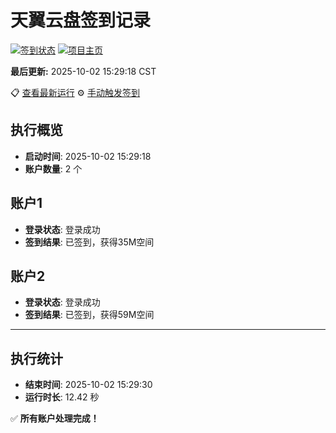 # 天翼云盘签到记录

[![签到状态](https://github.com/xdrive5/cloud9/actions/workflows/main.yml/badge.svg)](https://github.com/xdrive5/cloud9/actions/workflows/main.yml) [![项目主页](https://img.shields.io/badge/GitHub-项目主页-blue?logo=github)](https://github.com/xdrive5/cloud9)

**最后更新:** 2025-10-02 15:29:18 CST

📋 [查看最新运行](https://github.com/xdrive5/cloud9/actions/runs/18186414170) ⚙️ [手动触发签到](https://github.com/xdrive5/cloud9/actions/workflows/main.yml)

## 执行概览
- **启动时间**: 2025-10-02 15:29:18
- **账户数量**: 2 个

## 账户1
- **登录状态**: 登录成功
- **签到结果**: 已签到，获得35M空间

## 账户2
- **登录状态**: 登录成功
- **签到结果**: 已签到，获得59M空间

---
## 执行统计
- **结束时间**: 2025-10-02 15:29:30
- **运行时长**: 12.42 秒

✅ **所有账户处理完成！**
